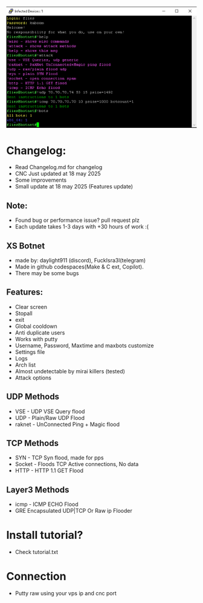 ![Img](image.png?raw=true "Screenshot")

# Changelog:
- Read Changelog.md for changelog
- CNC Just updated at 18 may 2025
- Some improvements
- Small update at 18 may 2025 (Features update)
## Note:
- Found bug or performance issue? pull request plz
- Each update takes 1-3 days with +30 hours of work :(

## XS Botnet
- made by: daylight911 (discord), FuckIsra3l(telegram)
- Made in github codespaces(Make & C ext, Copilot).
- There may be some bugs

## Features:
- Clear screen
- Stopall
- exit
- Global cooldown
- Anti duplicate users
- Works with putty
- Username, Password, Maxtime and maxbots customize
- Settings file
- Logs
- Arch list
- Almost undetectable by mirai killers (tested)
- Attack options

## UDP Methods
- VSE - UDP VSE Query flood
- UDP - Plain/Raw UDP Flood 
- raknet - UnConnected Ping + Magic flood
## TCP Methods
- SYN - TCP Syn flood, made for pps
- Socket - Floods TCP Active connections, No data
- HTTP - HTTP 1.1 GET Flood
## Layer3 Methods
- icmp - ICMP ECHO Flood
- GRE Encapsulated UDP|TCP Or Raw ip Flooder

# Install tutorial?
- Check tutorial.txt

# Connection
- Putty raw using your vps ip and cnc port
